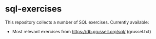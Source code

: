 # sql-exercises
This repository collects a number of SQL exercises. Currently available: 
* Most relevant exercises from https://db.grussell.org/sql/ (grussel.txt)

